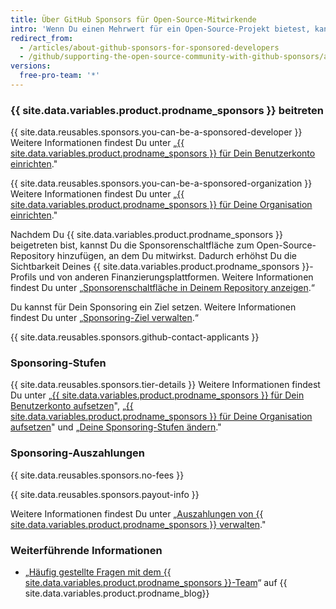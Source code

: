 ```yaml
---
title: Über GitHub Sponsors für Open-Source-Mitwirkende
intro: 'Wenn Du einen Mehrwert für ein Open-Source-Projekt bietest, kannst Du ein „unterstützter Entwickler" werden, um für Deine Arbeit eine Vergütung zu erhalten.'
redirect_from:
  - /articles/about-github-sponsors-for-sponsored-developers
  - /github/supporting-the-open-source-community-with-github-sponsors/about-github-sponsors-for-sponsored-developers
versions:
  free-pro-team: '*'
---
```


### {{ site.data.variables.product.prodname_sponsors }} beitreten

{{ site.data.reusables.sponsors.you-can-be-a-sponsored-developer }} Weitere Informationen findest Du unter „[{{ site.data.variables.product.prodname_sponsors }} für Dein Benutzerkonto einrichten](/github/supporting-the-open-source-community-with-github-sponsors/setting-up-github-sponsors-for-your-user-account)."

{{ site.data.reusables.sponsors.you-can-be-a-sponsored-organization }} Weitere Informationen findest Du unter „[{{ site.data.variables.product.prodname_sponsors }} für Deine Organisation einrichten](/github/supporting-the-open-source-community-with-github-sponsors/setting-up-github-sponsors-for-your-organization)."

Nachdem Du {{ site.data.variables.product.prodname_sponsors }} beigetreten bist, kannst Du die Sponsorenschaltfläche zum Open-Source-Repository hinzufügen, an dem Du mitwirkst. Dadurch erhöhst Du die Sichtbarkeit Deines {{ site.data.variables.product.prodname_sponsors }}-Profils und von anderen Finanzierungsplattformen. Weitere Informationen findest Du unter „[Sponsorenschaltfläche in Deinem Repository anzeigen](/articles/displaying-a-sponsor-button-in-your-repository).“

Du kannst für Dein Sponsoring ein Ziel setzen. Weitere Informationen findest Du unter „[Sponsoring-Ziel verwalten](/github/supporting-the-open-source-community-with-github-sponsors/managing-your-sponsorship-goal).“

{{ site.data.reusables.sponsors.github-contact-applicants }}

### Sponsoring-Stufen

{{ site.data.reusables.sponsors.tier-details }} Weitere Informationen findest Du unter „[{{ site.data.variables.product.prodname_sponsors }} für Dein Benutzerkonto aufsetzen](/github/supporting-the-open-source-community-with-github-sponsors/setting-up-github-sponsors-for-your-user-account)", „[{{ site.data.variables.product.prodname_sponsors }} für Deine Organisation aufsetzen](/github/supporting-the-open-source-community-with-github-sponsors/setting-up-github-sponsors-for-your-organization)" und „[Deine Sponsoring-Stufen ändern](/articles/changing-your-sponsorship-tiers)."

### Sponsoring-Auszahlungen

{{ site.data.reusables.sponsors.no-fees }}

{{ site.data.reusables.sponsors.payout-info }}

Weitere Informationen findest Du unter „[Auszahlungen von {{ site.data.variables.product.prodname_sponsors }} verwalten](/github/supporting-the-open-source-community-with-github-sponsors/managing-your-payouts-from-github-sponsors)."

### Weiterführende Informationen
- „[Häufig gestellte Fragen mit dem {{ site.data.variables.product.prodname_sponsors }}-Team](https://github.blog/2019-06-12-faq-with-the-github-sponsors-team/)“ auf {{ site.data.variables.product.prodname_blog}}
